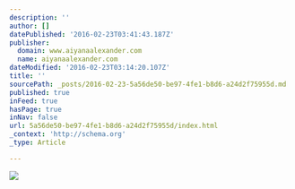 ```yaml
---
description: ''
author: []
datePublished: '2016-02-23T03:41:43.187Z'
publisher:
  domain: www.aiyanaalexander.com
  name: aiyanaalexander.com
dateModified: '2016-02-23T03:14:20.107Z'
title: ''
sourcePath: _posts/2016-02-23-5a56de50-be97-4fe1-b8d6-a24d2f75955d.md
published: true
inFeed: true
hasPage: true
inNav: false
url: 5a56de50-be97-4fe1-b8d6-a24d2f75955d/index.html
_context: 'http://schema.org'
_type: Article

---
```

![](http://www.aiyanaalexander.com/wp-content/uploads/DAAN-Campaign-7.jpg)